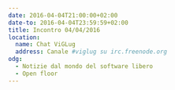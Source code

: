 ```yaml
---
date: 2016-04-04T21:00:00+02:00
date-to: 2016-04-04T23:59:59+02:00
title: Incontro 04/04/2016
location:
  name: Chat ViGLug
  address: Canale #viglug su irc.freenode.org
odg:
  - Notizie dal mondo del software libero
  - Open floor
---
```

